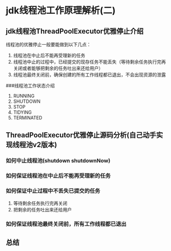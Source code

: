 # jdk线程池工作原理解析(二)
## jdk线程池ThreadPoolExecutor优雅停止介绍
线程池的优雅停止一般要能做到以下几点：
1. 线程池在中止后不能再受理新的任务
2. 线程池中止的过程中，已经提交的现存任务不能丢失（等待剩余任务执行完再关闭或者能够把剩余的任务吐出来还给用户）
3. 线程池最终关闭前，确保创建的所有工作线程都已退出，不会出现资源的泄露

###线程池工作状态介绍
1. RUNNING
2. SHUTDOWN
3. STOP
4. TIDYING
5. TERMINATED

## ThreadPoolExecutor优雅停止源码分析(自己动手实现线程池v2版本)

### 如何中止线程池(shutdown shutdownNow)

### 如何保证线程池在中止后不能再受理新的任务

### 如何保证中止过程中不丢失已提交的任务
1. 等待剩余任务执行完再关闭
2. 把剩余的任务吐出来还给用户

### 如何保证线程池最终关闭前，所有工作线程都已退出

## 总结

